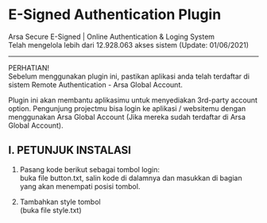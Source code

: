 # E-Signed Authentication Plugin
Arsa Secure E-Signed | Online Authentication &amp; Loging System
<br>
Telah mengelola lebih dari 12.928.063 akses sistem (Update: 01/06/2021)
<hr>
PERHATIAN! 
<br>
Sebelum menggunakan plugin ini, pastikan aplikasi anda telah terdaftar di sistem Remote Authentication - Arsa Global Account.

Plugin ini akan membantu aplikasimu untuk menyediakan 3rd-party account option. Pengunjung projectmu bisa login ke aplikasi / websitemu dengan menggunakan Arsa Global Account (Jika mereka sudah terdaftar di Arsa Global Account).

<h2>I. PETUNJUK INSTALASI</h2>

1. Pasang kode berikut sebagai tombol login:<br>
buka file button.txt, salin kode di dalamnya dan masukkan di bagian yang akan menempati posisi tombol.


2. Tambahkan style tombol<br>
(buka file style.txt)
